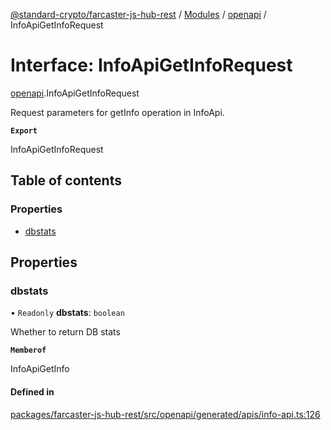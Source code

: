 [@standard-crypto/farcaster-js-hub-rest](../README.md) / [Modules](../modules.md) / [openapi](../modules/openapi.md) / InfoApiGetInfoRequest

# Interface: InfoApiGetInfoRequest

[openapi](../modules/openapi.md).InfoApiGetInfoRequest

Request parameters for getInfo operation in InfoApi.

**`Export`**

InfoApiGetInfoRequest

## Table of contents

### Properties

- [dbstats](openapi.InfoApiGetInfoRequest.md#dbstats)

## Properties

### dbstats

• `Readonly` **dbstats**: `boolean`

Whether to return DB stats

**`Memberof`**

InfoApiGetInfo

#### Defined in

[packages/farcaster-js-hub-rest/src/openapi/generated/apis/info-api.ts:126](https://github.com/standard-crypto/farcaster-js/blob/main/packages/farcaster-js-hub-rest/src/openapi/generated/apis/info-api.ts#L126)
